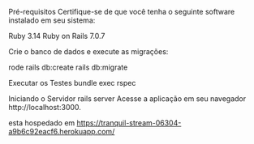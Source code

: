 Pré-requisitos
Certifique-se de que você tenha o seguinte software instalado em seu sistema:

Ruby 3.14
Ruby on Rails 7.0.7

Crie o banco de dados e execute as migrações:

rode
rails db:create
rails db:migrate

Executar os Testes
bundle exec rspec

Iniciando o Servidor
rails server
Acesse a aplicação em seu navegador http://localhost:3000.

esta hospedado em https://tranquil-stream-06304-a9b6c92eacf6.herokuapp.com/